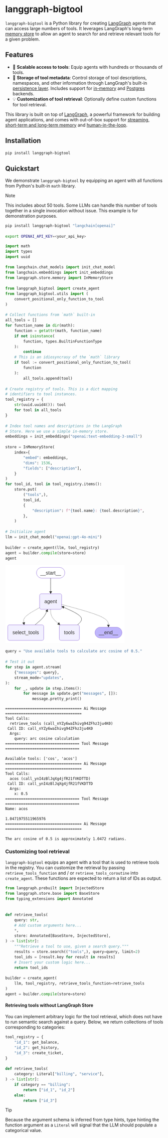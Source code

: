# langgraph-bigtool

`langgraph-bigtool` is a Python library for creating
[LangGraph](https://langchain-ai.github.io/langgraph/) agents that can access large
numbers of tools. It leverages LangGraph's long-term
[memory store](https://langchain-ai.github.io/langgraph/how-tos/memory/semantic-search/)
to allow an agent to search for and retrieve relevant tools for a given problem.

## Features

- 🧰 **Scalable access to tools**: Equip agents with hundreds or thousands of tools.
- 📝 **Storage of tool metadata**: Control storage of tool descriptions, namespaces,
and other information through LangGraph's built-in
[persistence layer](https://langchain-ai.github.io/langgraph/concepts/persistence/).
Includes support for
[in-memory](https://langchain-ai.github.io/langgraph/how-tos/cross-thread-persistence/)
and
[Postgres](https://langchain-ai.github.io/langgraph/reference/store/#langgraph.store.postgres.PostgresStore)
backends.
- 💡 **Customization of tool retrieval**: Optionally define custom functions for tool retrieval.

This library is built on top of [LangGraph](https://github.com/langchain-ai/langgraph), a powerful framework for building agent applications, and comes with out-of-box support for [streaming](https://langchain-ai.github.io/langgraph/how-tos/#streaming), [short-term and long-term memory](https://langchain-ai.github.io/langgraph/concepts/memory/) and [human-in-the-loop](https://langchain-ai.github.io/langgraph/concepts/human_in_the_loop/).

## Installation

```bash
pip install langgraph-bigtool
```

## Quickstart

We demonstrate `langgraph-bigtool` by equipping an agent with all functions from
Python's built-in `math` library.

> [!NOTE]
> This includes about 50 tools. Some LLMs can handle this number of tools together in
a single invocation without issue. This example is for demonstration purposes.

```bash
pip install langgraph-bigtool "langchain[openai]"

export OPENAI_API_KEY=<your_api_key>
```

```python
import math
import types
import uuid

from langchain.chat_models import init_chat_model
from langchain.embeddings import init_embeddings
from langgraph.store.memory import InMemoryStore

from langgraph_bigtool import create_agent
from langgraph_bigtool.utils import (
    convert_positional_only_function_to_tool
)

# Collect functions from `math` built-in
all_tools = []
for function_name in dir(math):
    function = getattr(math, function_name)
    if not isinstance(
        function, types.BuiltinFunctionType
    ):
        continue
    # This is an idiosyncrasy of the `math` library
    if tool := convert_positional_only_function_to_tool(
        function
    ):
        all_tools.append(tool)

# Create registry of tools. This is a dict mapping
# identifiers to tool instances.
tool_registry = {
    str(uuid.uuid4()): tool
    for tool in all_tools
}

# Index tool names and descriptions in the LangGraph
# Store. Here we use a simple in-memory store.
embeddings = init_embeddings("openai:text-embedding-3-small")

store = InMemoryStore(
    index={
        "embed": embeddings,
        "dims": 1536,
        "fields": ["description"],
    }
)
for tool_id, tool in tool_registry.items():
    store.put(
        ("tools",),
        tool_id,
        {
            "description": f"{tool.name}: {tool.description}",
        },
    )

# Initialize agent
llm = init_chat_model("openai:gpt-4o-mini")

builder = create_agent(llm, tool_registry)
agent = builder.compile(store=store)
agent
```
![Graph diagram](static/img/graph.png)
```python
query = "Use available tools to calculate arc cosine of 0.5."

# Test it out
for step in agent.stream(
    {"messages": query},
    stream_mode="updates",
):
    for _, update in step.items():
        for message in update.get("messages", []):
            message.pretty_print()
```
```
================================== Ai Message ==================================
Tool Calls:
  retrieve_tools (call_nYZy6waIhivg94ZFhz3ju4K0)
 Call ID: call_nYZy6waIhivg94ZFhz3ju4K0
  Args:
    query: arc cosine calculation
================================= Tool Message =================================

Available tools: ['cos', 'acos']
================================== Ai Message ==================================
Tool Calls:
  acos (call_ynI4zBlJqXg4jfR21fVKDTTD)
 Call ID: call_ynI4zBlJqXg4jfR21fVKDTTD
  Args:
    x: 0.5
================================= Tool Message =================================
Name: acos

1.0471975511965976
================================== Ai Message ==================================

The arc cosine of 0.5 is approximately 1.0472 radians.
```

### Customizing tool retrieval

`langgraph-bigtool` equips an agent with a tool that is used to retrieve tools in
the registry. You can customize the retrieval by passing `retrieve_tools_function`
and / or `retrieve_tools_coroutine` into `create_agent`. These functions are expected
to return a list of IDs as output.
```python
from langgraph.prebuilt import InjectedStore
from langgraph.store.base import BaseStore
from typing_extensions import Annotated


def retrieve_tools(
    query: str,
    # Add custom arguments here...
    *,
    store: Annotated[BaseStore, InjectedStore],
) -> list[str]:
    """Retrieve a tool to use, given a search query."""
    results = store.search(("tools",), query=query, limit=2)
    tool_ids = [result.key for result in results]
    # Insert your custom logic here...
    return tool_ids

builder = create_agent(
    llm, tool_registry, retrieve_tools_function=retrieve_tools
)
agent = builder.compile(store=store)
```

#### Retrieving tools without LangGraph Store
You can implement arbitrary logic for the tool retrieval, which does not have to run
semantic search against a query. Below, we return collections of tools corresponding
to categories:
```python
tool_registry = {
    "id_1": get_balance,
    "id_2": get_history,
    "id_3": create_ticket,
}

def retrieve_tools(
    category: Literal["billing", "service"],
) -> list[str]:
    if category == "billing":
        return ["id_1", "id_2"]
    else:
        return ["id_3"]
```
> [!TIP]
> Because the argument schema is inferred from type hints, type hinting the function
argument as a `Literal` will signal that the LLM should populate a categorical value.
